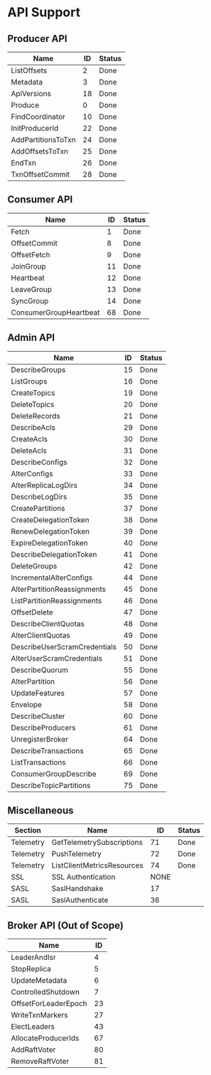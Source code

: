 # API Support

## Producer API

| Name               | ID  | Status |
| ------------------ | --- | ------ |
| ListOffsets        | 2   | Done   |
| Metadata           | 3   | Done   |
| ApiVersions        | 18  | Done   |
| Produce            | 0   | Done   |
| FindCoordinator    | 10  | Done   |
| InitProducerId     | 22  | Done   |
| AddPartitionsToTxn | 24  | Done   |
| AddOffsetsToTxn    | 25  | Done   |
| EndTxn             | 26  | Done   |
| TxnOffsetCommit    | 28  | Done   |

## Consumer API

| Name                   | ID  | Status |
| ---------------------- | --- | ------ |
| Fetch                  | 1   | Done   |
| OffsetCommit           | 8   | Done   |
| OffsetFetch            | 9   | Done   |
| JoinGroup              | 11  | Done   |
| Heartbeat              | 12  | Done   |
| LeaveGroup             | 13  | Done   |
| SyncGroup              | 14  | Done   |
| ConsumerGroupHeartbeat | 68  | Done   |

## Admin API

| Name                         | ID  | Status |
| ---------------------------- | --- | ------ |
| DescribeGroups               | 15  | Done   |
| ListGroups                   | 16  | Done   |
| CreateTopics                 | 19  | Done   |
| DeleteTopics                 | 20  | Done   |
| DeleteRecords                | 21  | Done   |
| DescribeAcls                 | 29  | Done   |
| CreateAcls                   | 30  | Done   |
| DeleteAcls                   | 31  | Done   |
| DescribeConfigs              | 32  | Done   |
| AlterConfigs                 | 33  | Done   |
| AlterReplicaLogDirs          | 34  | Done   |
| DescribeLogDirs              | 35  | Done   |
| CreatePartitions             | 37  | Done   |
| CreateDelegationToken        | 38  | Done   |
| RenewDelegationToken         | 39  | Done   |
| ExpireDelegationToken        | 40  | Done   |
| DescribeDelegationToken      | 41  | Done   |
| DeleteGroups                 | 42  | Done   |
| IncrementalAlterConfigs      | 44  | Done   |
| AlterPartitionReassignments  | 45  | Done   |
| ListPartitionReassignments   | 46  | Done   |
| OffsetDelete                 | 47  | Done   |
| DescribeClientQuotas         | 48  | Done   |
| AlterClientQuotas            | 49  | Done   |
| DescribeUserScramCredentials | 50  | Done   |
| AlterUserScramCredentials    | 51  | Done   |
| DescribeQuorum               | 55  | Done   |
| AlterPartition               | 56  | Done   |
| UpdateFeatures               | 57  | Done   |
| Envelope                     | 58  | Done   |
| DescribeCluster              | 60  | Done   |
| DescribeProducers            | 61  | Done   |
| UnregisterBroker             | 64  | Done   |
| DescribeTransactions         | 65  | Done   |
| ListTransactions             | 66  | Done   |
| ConsumerGroupDescribe        | 69  | Done   |
| DescribeTopicPartitions      | 75  | Done   |

## Miscellaneous

| Section   | Name                       | ID   | Status |
| --------- | -------------------------- | ---- | ------ |
| Telemetry | GetTelemetrySubscriptions  | 71   | Done   |
| Telemetry | PushTelemetry              | 72   | Done   |
| Telemetry | ListClientMetricsResources | 74   | Done   |
| SSL       | SSL Authentication         | NONE |        |
| SASL      | SaslHandshake              | 17   |        |
| SASL      | SaslAuthenticate           | 36   |        |

## Broker API (Out of Scope)

| Name                 | ID  |
| -------------------- | --- |
| LeaderAndIsr         | 4   |
| StopReplica          | 5   |
| UpdateMetadata       | 6   |
| ControlledShutdown   | 7   |
| OffsetForLeaderEpoch | 23  |
| WriteTxnMarkers      | 27  |
| ElectLeaders         | 43  |
| AllocateProducerIds  | 67  |
| AddRaftVoter         | 80  |
| RemoveRaftVoter      | 81  |
